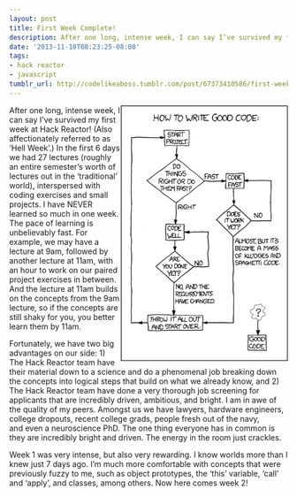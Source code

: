 ```yaml
---
layout: post
title: First Week Complete!
description: After one long, intense week, I can say I’ve survived my first week at Hack Reactor! In the first 6 days we had 27 lectures, interspersed with coding exercises and small projects. I have NEVER learned so much in one week. Here are some of my takeaways.
date: '2013-11-18T08:23:25-08:00'
tags:
- hack reactor
- javascript
tumblr_url: http://codelikeaboss.tumblr.com/post/67373410586/first-week-complete
---
```


<img src="/post_resources/tumblr-images/how-to-write-good-code.png" width="60%" align="right">After one long, intense week, I can say I’ve survived my first week at Hack Reactor! (Also affectionately referred to as ‘Hell Week’.) In the first 6 days we had 27 lectures (roughly an entire semester’s worth of lectures out in the ‘traditional’ world), interspersed with coding exercises and small projects. I have NEVER learned so much in one week. The pace of learning is unbelievably fast. For example, we may have a lecture at 9am, followed by another lecture at 11am, with an hour to work on our paired project exercises in between. And the lecture at 11am builds on the concepts from the 9am lecture, so if the concepts are still shaky for you, you better learn them by 11am.

Fortunately, we have two big advantages on our side: 1) The Hack Reactor team have their material down to a science and do a phenomenal job breaking down the concepts into logical steps that build on what we already know, and 2) The Hack Reactor team have done a very thorough job screening for applicants that are incredibly driven, ambitious, and bright. I am in awe of the quality of my peers. Amongst us we have lawyers, hardware engineers, college dropouts, recent college grads, people fresh out of the navy, and even a neuroscience PhD. The one thing everyone has in common is they are incredibly bright and driven. The energy in the room just crackles.

Week 1 was very intense, but also very rewarding. I know worlds more than I knew just 7 days ago. I’m much more comfortable with concepts that were previously fuzzy to me, such as object prototypes, the ‘this’ variable, ‘call’ and ‘apply’, and classes, among others. Now here comes week 2!
